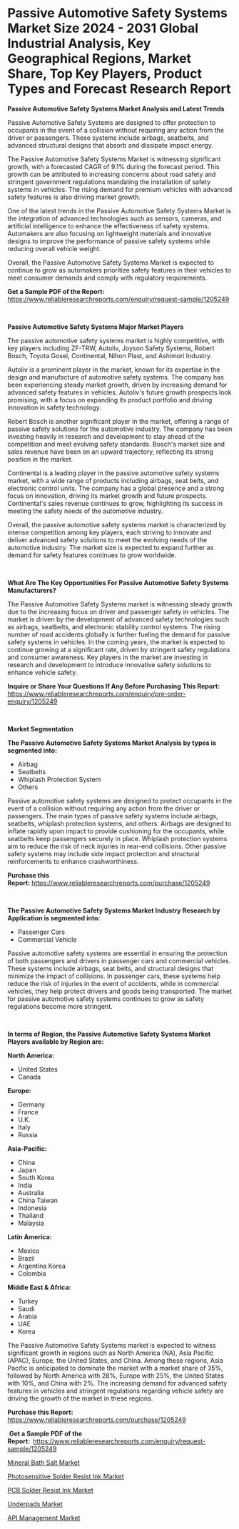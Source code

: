 <p><h1>Passive Automotive Safety Systems Market Size 2024 - 2031 Global Industrial Analysis, Key Geographical Regions, Market Share, Top Key Players, Product Types and Forecast Research Report</h1></p><p><strong>Passive Automotive Safety Systems Market Analysis and Latest Trends</strong></p>
<p><p>Passive Automotive Safety Systems are designed to offer protection to occupants in the event of a collision without requiring any action from the driver or passengers. These systems include airbags, seatbelts, and advanced structural designs that absorb and dissipate impact energy.</p><p>The Passive Automotive Safety Systems Market is witnessing significant growth, with a forecasted CAGR of 9.1% during the forecast period. This growth can be attributed to increasing concerns about road safety and stringent government regulations mandating the installation of safety systems in vehicles. The rising demand for premium vehicles with advanced safety features is also driving market growth.</p><p>One of the latest trends in the Passive Automotive Safety Systems Market is the integration of advanced technologies such as sensors, cameras, and artificial intelligence to enhance the effectiveness of safety systems. Automakers are also focusing on lightweight materials and innovative designs to improve the performance of passive safety systems while reducing overall vehicle weight.</p><p>Overall, the Passive Automotive Safety Systems Market is expected to continue to grow as automakers prioritize safety features in their vehicles to meet consumer demands and comply with regulatory requirements.</p></p>
<p><strong>Get a Sample PDF of the Report:&nbsp;</strong> <a href="https://www.reliableresearchreports.com/enquiry/request-sample/1205249">https://www.reliableresearchreports.com/enquiry/request-sample/1205249</a></p>
<p>&nbsp;</p>
<p><strong>Passive Automotive Safety Systems Major Market Players</strong></p>
<p><p>The passive automotive safety systems market is highly competitive, with key players including ZF-TRW, Autoliv, Joyson Safety Systems, Robert Bosch, Toyota Gosei, Continental, Nihon Plast, and Ashimori Industry. </p><p>Autoliv is a prominent player in the market, known for its expertise in the design and manufacture of automotive safety systems. The company has been experiencing steady market growth, driven by increasing demand for advanced safety features in vehicles. Autoliv's future growth prospects look promising, with a focus on expanding its product portfolio and driving innovation in safety technology.</p><p>Robert Bosch is another significant player in the market, offering a range of passive safety solutions for the automotive industry. The company has been investing heavily in research and development to stay ahead of the competition and meet evolving safety standards. Bosch's market size and sales revenue have been on an upward trajectory, reflecting its strong position in the market.</p><p>Continental is a leading player in the passive automotive safety systems market, with a wide range of products including airbags, seat belts, and electronic control units. The company has a global presence and a strong focus on innovation, driving its market growth and future prospects. Continental's sales revenue continues to grow, highlighting its success in meeting the safety needs of the automotive industry.</p><p>Overall, the passive automotive safety systems market is characterized by intense competition among key players, each striving to innovate and deliver advanced safety solutions to meet the evolving needs of the automotive industry. The market size is expected to expand further as demand for safety features continues to grow worldwide.</p></p>
<p>&nbsp;</p>
<p><strong>What Are The Key Opportunities For Passive Automotive Safety Systems Manufacturers?</strong></p>
<p><p>The Passive Automotive Safety Systems market is witnessing steady growth due to the increasing focus on driver and passenger safety in vehicles. The market is driven by the development of advanced safety technologies such as airbags, seatbelts, and electronic stability control systems. The rising number of road accidents globally is further fueling the demand for passive safety systems in vehicles. In the coming years, the market is expected to continue growing at a significant rate, driven by stringent safety regulations and consumer awareness. Key players in the market are investing in research and development to introduce innovative safety solutions to enhance vehicle safety.</p></p>
<p><strong>Inquire or Share Your Questions If Any Before Purchasing This Report:</strong> <a href="https://www.reliableresearchreports.com/enquiry/pre-order-enquiry/1205249">https://www.reliableresearchreports.com/enquiry/pre-order-enquiry/1205249</a></p>
<p>&nbsp;</p>
<p><strong>Market Segmentation</strong></p>
<p><strong>The Passive Automotive Safety Systems Market Analysis by types is segmented into:</strong></p>
<p><ul><li>Airbag</li><li>Seatbelts</li><li>Whiplash Protection System</li><li>Others</li></ul></p>
<p><p>Passive automotive safety systems are designed to protect occupants in the event of a collision without requiring any action from the driver or passengers. The main types of passive safety systems include airbags, seatbelts, whiplash protection systems, and others. Airbags are designed to inflate rapidly upon impact to provide cushioning for the occupants, while seatbelts keep passengers securely in place. Whiplash protection systems aim to reduce the risk of neck injuries in rear-end collisions. Other passive safety systems may include side impact protection and structural reinforcements to enhance crashworthiness.</p></p>
<p><strong>Purchase this Report:&nbsp;</strong><a href="https://www.reliableresearchreports.com/purchase/1205249">https://www.reliableresearchreports.com/purchase/1205249</a></p>
<p>&nbsp;</p>
<p><strong>The Passive Automotive Safety Systems Market Industry Research by Application is segmented into:</strong></p>
<p><ul><li>Passenger Cars</li><li>Commercial Vehicle</li></ul></p>
<p><p>Passive automotive safety systems are essential in ensuring the protection of both passengers and drivers in passenger cars and commercial vehicles. These systems include airbags, seat belts, and structural designs that minimize the impact of collisions. In passenger cars, these systems help reduce the risk of injuries in the event of accidents, while in commercial vehicles, they help protect drivers and goods being transported. The market for passive automotive safety systems continues to grow as safety regulations become more stringent.</p></p>
<p>&nbsp;</p>
<p><strong>In terms of Region, the Passive Automotive Safety Systems Market Players available by Region are:</strong></p>
<p>
    <p> <strong> North America: </strong>
        <ul>
            <li>United States</li>
            <li>Canada</li>
        </ul>
        </p> 
    <p> <strong> Europe: </strong>
        <ul>
            <li>Germany</li>
            <li>France</li>
            <li>U.K.</li>
            <li>Italy</li>
            <li>Russia</li>
        </ul>
        </p> 
    <p> <strong> Asia-Pacific: </strong>
        <ul>
            <li>China</li>
            <li>Japan</li>
            <li>South Korea</li>
            <li>India</li>
            <li>Australia</li>
            <li>China Taiwan</li>
            <li>Indonesia</li>
            <li>Thailand</li>
            <li>Malaysia</li>
        </ul>
        </p> 
    <p> <strong> Latin America: </strong>
        <ul>
            <li>Mexico</li>
            <li>Brazil</li>
            <li>Argentina Korea</li>
            <li>Colombia</li>
        </ul>
        </p> 
    <p> <strong> Middle East & Africa: </strong>
        <ul>
            <li>Turkey</li>
            <li>Saudi</li>
            <li>Arabia</li>
            <li>UAE</li>
            <li>Korea</li>
        </ul>
    </p>
    </p>
<p><p>The Passive Automotive Safety Systems market is expected to witness significant growth in regions such as North America (NA), Asia Pacific (APAC), Europe, the United States, and China. Among these regions, Asia Pacific is anticipated to dominate the market with a market share of 35%, followed by North America with 28%, Europe with 25%, the United States with 10%, and China with 2%. The increasing demand for advanced safety features in vehicles and stringent regulations regarding vehicle safety are driving the growth of the market in these regions.</p></p>
<p><strong>Purchase this Report: </strong><a href="https://www.reliableresearchreports.com/purchase/1205249">https://www.reliableresearchreports.com/purchase/1205249</a></p>
<p>&nbsp;<strong>Get a Sample PDF of the Report:&nbsp;&nbsp;</strong><a href="https://www.reliableresearchreports.com/enquiry/request-sample/1205249">https://www.reliableresearchreports.com/enquiry/request-sample/1205249</a></p>
<p><strong></strong></p>
<p><p><a href="https://medium.com/@coltsporer/mineral-bath-salt-market-trends-forecast-and-competitive-analysis-to-2031-0a4d87d311b2">Mineral Bath Salt Market</a></p><p><a href="https://github.com/eeaveuhhh/Market-Research-Report-List-1/blob/main/photosensitive-solder-resist-ink-market.md">Photosensitive Solder Resist Ink Market</a></p><p><a href="https://github.com/brentleyjimmiealvaradoz4l1rea/Market-Research-Report-List-1/blob/main/pcb-solder-resist-ink-market.md">PCB Solder Resist Ink Market</a></p><p><a href="https://medium.com/@emmyrolfson1925/underpads-market-share-evolution-and-market-growth-trends-2024-2031-50b119f16d74">Underpads Market</a></p><p><a href="https://medium.com/@emmyrolfson1925/api-management-market-competitive-analysis-market-trends-and-forecast-to-2031-2c9b7b8447cb">API Management Market</a></p></p>